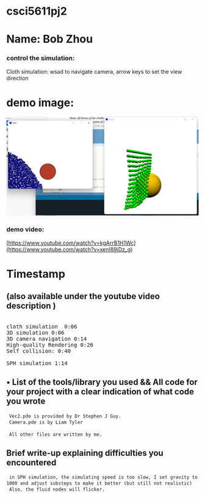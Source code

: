 # csci5611pj2   
# Name: Bob Zhou
 

### control the simulation:
   Cloth simulation:   wsad to navigate camera, arrow keys to set the view direction


# demo image:
![alt text](https://github.com/bobhansky/csci5611pj2/blob/main/showcase_img.png)

### demo video:

[https://www.youtube.com/watch?v=kgArrB1H1Wc](https://www.youtube.com/watch?v=xenI89jDz_g)


# Timestamp
## (also available under the youtube video description )
<pre>

cloth simulation  0:06
3D simulation 0:06
3D camera navigation 0:14
High-quality Rendering 0:26
Self collision: 0:40

SPH simulation 1:14
</pre>



## • List of the tools/library you used && All code for your project with a clear indication of what code you wrote
     Vec2.pde is provided by Dr Stephen J Guy.
     Camera.pde is by Liam Tyler
     
     All other files are written by me.


## Brief write-up explaining difficulties you encountered
     in SPH simulation, the simulating speed is too slow, I set gravity to 1000 and adjust substeps to make it better (but still not realistic)
     Also, the fluid nodes will flicker.
